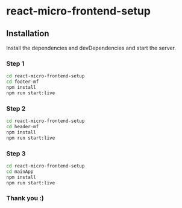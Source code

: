 # react-micro-frontend-setup

## Installation
Install the dependencies and devDependencies and start the server.

### Step 1
```sh
cd react-micro-frontend-setup
cd footer-mf
npm install
npm run start:live
```
### Step 2
```sh
cd react-micro-frontend-setup
cd header-mf
npm install
npm run start:live
```
### Step 3
```sh
cd react-micro-frontend-setup
cd mainApp
npm install
npm run start:live
```


### Thank you :) 
